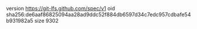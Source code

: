version https://git-lfs.github.com/spec/v1
oid sha256:de6aaf86825094aa28ad9ddc52f884db6597d34c7edc957cdbafe54b931982a5
size 9302
